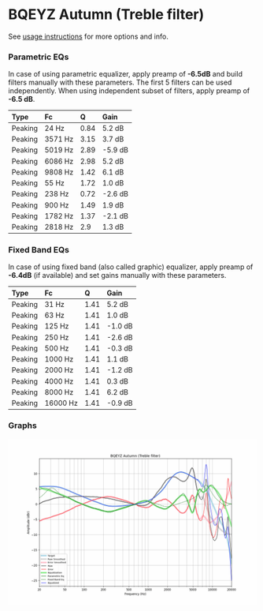 # BQEYZ Autumn (Treble filter)
See [usage instructions](https://github.com/jaakkopasanen/AutoEq#usage) for more options and info.

### Parametric EQs
In case of using parametric equalizer, apply preamp of **-6.5dB** and build filters manually
with these parameters. The first 5 filters can be used independently.
When using independent subset of filters, apply preamp of **-6.5 dB**.

| Type    | Fc      |    Q | Gain    |
|:--------|:--------|:-----|:--------|
| Peaking | 24 Hz   | 0.84 | 5.2 dB  |
| Peaking | 3571 Hz | 3.15 | 3.7 dB  |
| Peaking | 5019 Hz | 2.89 | -5.9 dB |
| Peaking | 6086 Hz | 2.98 | 5.2 dB  |
| Peaking | 9808 Hz | 1.42 | 6.1 dB  |
| Peaking | 55 Hz   | 1.72 | 1.0 dB  |
| Peaking | 238 Hz  | 0.72 | -2.6 dB |
| Peaking | 900 Hz  | 1.49 | 1.9 dB  |
| Peaking | 1782 Hz | 1.37 | -2.1 dB |
| Peaking | 2818 Hz | 2.9  | 1.3 dB  |

### Fixed Band EQs
In case of using fixed band (also called graphic) equalizer, apply preamp of **-6.4dB**
(if available) and set gains manually with these parameters.

| Type    | Fc       |    Q | Gain    |
|:--------|:---------|:-----|:--------|
| Peaking | 31 Hz    | 1.41 | 5.2 dB  |
| Peaking | 63 Hz    | 1.41 | 1.0 dB  |
| Peaking | 125 Hz   | 1.41 | -1.0 dB |
| Peaking | 250 Hz   | 1.41 | -2.6 dB |
| Peaking | 500 Hz   | 1.41 | -0.3 dB |
| Peaking | 1000 Hz  | 1.41 | 1.1 dB  |
| Peaking | 2000 Hz  | 1.41 | -1.2 dB |
| Peaking | 4000 Hz  | 1.41 | 0.3 dB  |
| Peaking | 8000 Hz  | 1.41 | 6.2 dB  |
| Peaking | 16000 Hz | 1.41 | -0.9 dB |

### Graphs
![](./BQEYZ%20Autumn%20(Treble%20filter).png)